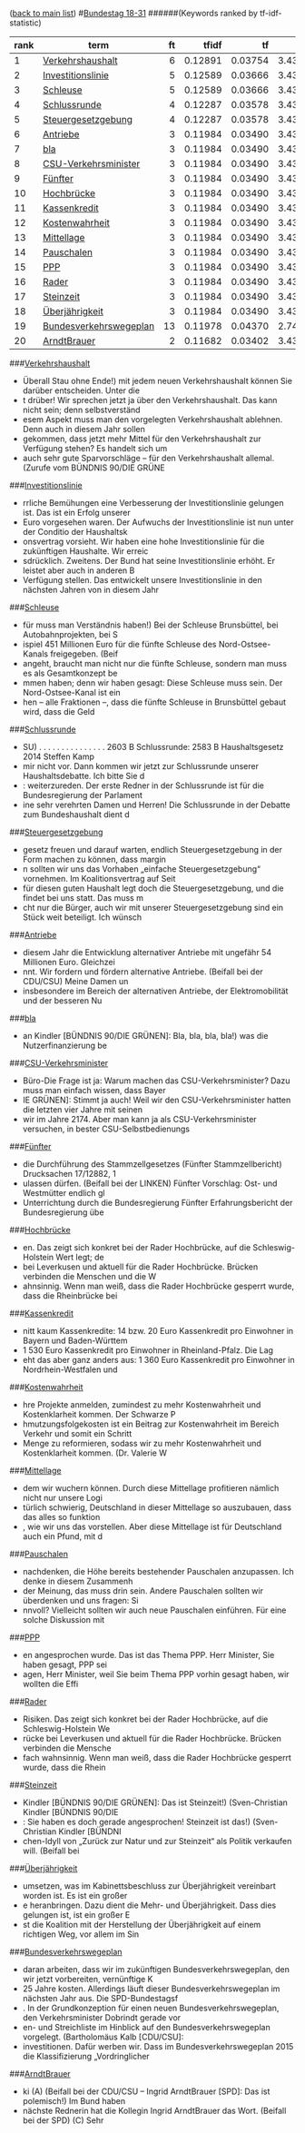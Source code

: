([back to main list](readme.md))
#<a href='http://dip21.bundestag.de/dip21/btp/18/18031.pdf' target='x'>Bundestag 18-31</a> 
######(Keywords ranked by tf-idf-statistic) 

rank | term | ft | tfidf | tf | idf
--- | --- | ---: | ---: | ---: | ---:
1 | [Verkehrshaushalt](#verkehrshaushalt) | 6 | 0.12891 | 0.03754 | 3.43399
2 | [Investitionslinie](#investitionslinie) | 5 | 0.12589 | 0.03666 | 3.43399
3 | [Schleuse](#schleuse) | 5 | 0.12589 | 0.03666 | 3.43399
4 | [Schlussrunde](#schlussrunde) | 4 | 0.12287 | 0.03578 | 3.43399
5 | [Steuergesetzgebung](#steuergesetzgebung) | 4 | 0.12287 | 0.03578 | 3.43399
6 | [Antriebe](#antriebe) | 3 | 0.11984 | 0.03490 | 3.43399
7 | [bla](#bla) | 3 | 0.11984 | 0.03490 | 3.43399
8 | [CSU-Verkehrsminister](#csu-verkehrsminister) | 3 | 0.11984 | 0.03490 | 3.43399
9 | [Fünfter](#fünfter) | 3 | 0.11984 | 0.03490 | 3.43399
10 | [Hochbrücke](#hochbrücke) | 3 | 0.11984 | 0.03490 | 3.43399
11 | [Kassenkredit](#kassenkredit) | 3 | 0.11984 | 0.03490 | 3.43399
12 | [Kostenwahrheit](#kostenwahrheit) | 3 | 0.11984 | 0.03490 | 3.43399
13 | [Mittellage](#mittellage) | 3 | 0.11984 | 0.03490 | 3.43399
14 | [Pauschalen](#pauschalen) | 3 | 0.11984 | 0.03490 | 3.43399
15 | [PPP](#ppp) | 3 | 0.11984 | 0.03490 | 3.43399
16 | [Rader](#rader) | 3 | 0.11984 | 0.03490 | 3.43399
17 | [Steinzeit](#steinzeit) | 3 | 0.11984 | 0.03490 | 3.43399
18 | [Überjährigkeit](#überjährigkeit) | 3 | 0.11984 | 0.03490 | 3.43399
19 | [Bundesverkehrswegeplan](#bundesverkehrswegeplan) | 13 | 0.11978 | 0.04370 | 2.74084
20 | [ArndtBrauer](#arndtbrauer) | 2 | 0.11682 | 0.03402 | 3.43399 

###[Verkehrshaushalt](#bundestag-18-31)

* Überall Stau ohne Ende!) mit jedem neuen Verkehrshaushalt können Sie darüber entscheiden. Unter die
* t drüber! Wir sprechen jetzt ja über den Verkehrshaushalt. Das kann nicht sein; denn selbstverständ
* esem Aspekt muss man den vorgelegten Verkehrshaushalt ablehnen. Denn auch in diesem Jahr sollen
* gekommen, dass jetzt mehr Mittel für den Verkehrshaushalt zur Verfügung stehen? Es handelt sich um 
*  auch sehr gute Sparvorschläge – für den Verkehrshaushalt allemal. (Zurufe vom BÜNDNIS 90/DIE GRÜNE 

###[Investitionslinie](#bundestag-18-31)

* rrliche Bemühungen eine Verbesserung der Investitionslinie gelungen ist. Das ist ein Erfolg unserer 
*  Euro vorgesehen waren. Der Aufwuchs der Investitionslinie ist nun unter der Conditio der Haushaltsk
* onsvertrag vorsieht. Wir haben eine hohe Investitionslinie für die zukünftigen Haushalte. Wir erreic
* sdrücklich. Zweitens. Der Bund hat seine Investitionslinie erhöht. Er leistet aber auch in anderen B
* Verfügung stellen. Das entwickelt unsere Investitionslinie in den nächsten Jahren von in diesem Jahr 

###[Schleuse](#bundestag-18-31)

* für muss man Verständnis haben!) Bei der Schleuse Brunsbüttel, bei Autobahnprojekten, bei S
* ispiel 451 Millionen Euro für die fünfte Schleuse des Nord-Ostsee-Kanals freigegeben. (Beif
* angeht, braucht man nicht nur die fünfte Schleuse, sondern man muss es als Gesamtkonzept be
* mmen haben; denn wir haben gesagt: Diese Schleuse muss sein. Der Nord-Ostsee-Kanal ist ein 
* hen – alle Fraktionen –, dass die fünfte Schleuse in Brunsbüttel gebaut wird, dass die Geld 

###[Schlussrunde](#bundestag-18-31)

* SU) . . . . . . . . . . . . . . . 2603 B Schlussrunde: 2583 B Haushaltsgesetz 2014 Steffen Kamp
* mir nicht vor. Dann kommen wir jetzt zur Schlussrunde unserer Haushaltsdebatte. Ich bitte Sie d
* : weiterzureden. Der erste Redner in der Schlussrunde ist für die Bundesregierung der Parlament
* ine sehr verehrten Damen und Herren! Die Schlussrunde in der Debatte zum Bundeshaushalt dient d 

###[Steuergesetzgebung](#bundestag-18-31)

* gesetz freuen und darauf warten, endlich Steuergesetzgebung in der Form machen zu können, dass margin
* n sollten wir uns das Vorhaben „einfache Steuergesetzgebung“ vornehmen. Im Koalitionsvertrag auf Seit
*  für diesen guten Haushalt legt doch die Steuergesetzgebung, und die findet bei uns statt. Das muss m
* cht nur die Bürger, auch wir mit unserer Steuergesetzgebung sind ein Stück weit beteiligt. Ich wünsch 

###[Antriebe](#bundestag-18-31)

* diesem Jahr die Entwicklung alternativer Antriebe mit ungefähr 54 Millionen Euro. Gleichzei
* nnt. Wir fordern und fördern alternative Antriebe. (Beifall bei der CDU/CSU) Meine Damen un
* insbesondere im Bereich der alternativen Antriebe, der Elektromobilität und der besseren Nu 

###[bla](#bundestag-18-31)

* an Kindler [BÜNDNIS 90/DIE GRÜNEN]: Bla, bla, bla, bla!) was die Nutzerfinanzierung be 

###[CSU-Verkehrsminister](#bundestag-18-31)

* Büro-Die  Frage ist ja: Warum machen das CSU-Verkehrsminister? Dazu muss man einfach wissen, dass Bayer
* IE GRÜNEN]: Stimmt ja auch! Weil wir den CSU-Verkehrsminister hatten die letzten vier Jahre mit seinen 
*  wir im Jahre 2174. Aber man kann ja als CSU-Verkehrsminister versuchen, in bester CSU-Selbstbedienungs 

###[Fünfter](#bundestag-18-31)

*  die Durchführung des Stammzellgesetzes (Fünfter Stammzellbericht) Drucksachen 17/12882, 1
* ulassen dürfen. (Beifall bei der LINKEN) Fünfter Vorschlag: Ost- und Westmütter endlich gl
*  Unterrichtung durch die Bundesregierung Fünfter Erfahrungsbericht der Bundesregierung übe 

###[Hochbrücke](#bundestag-18-31)

* en. Das zeigt sich konkret bei der Rader Hochbrücke, auf die Schleswig-Holstein Wert legt; de
* bei Leverkusen und aktuell für die Rader Hochbrücke. Brücken verbinden die Menschen und die W
* ahnsinnig. Wenn man weiß, dass die Rader Hochbrücke gesperrt wurde, dass die Rheinbrücke bei  

###[Kassenkredit](#bundestag-18-31)

* nitt kaum Kassenkredite: 14 bzw. 20 Euro Kassenkredit pro Einwohner in Bayern und Baden-Württem
*  1 530 Euro Kassenkredit pro Einwohner in Rheinland-Pfalz. Die Lag
* eht das aber ganz anders aus: 1 360 Euro Kassenkredit pro Einwohner in Nordrhein-Westfalen und  

###[Kostenwahrheit](#bundestag-18-31)

* hre Projekte anmelden, zumindest zu mehr Kostenwahrheit und Kostenklarheit kommen. Der Schwarze P
* hmutzungsfolgekosten ist ein Beitrag zur Kostenwahrheit im Bereich Verkehr und somit ein Schritt 
* Menge zu reformieren, sodass wir zu mehr Kostenwahrheit und Kostenklarheit kommen. (Dr. Valerie W 

###[Mittellage](#bundestag-18-31)

* dem wir wuchern können. Durch diese Mittellage profitieren nämlich nicht nur unsere Logi
* türlich schwierig, Deutschland in dieser Mittellage so auszubauen, dass das alles so funktion
* , wie wir uns das vorstellen. Aber diese Mittellage ist für Deutschland auch ein Pfund, mit d 

###[Pauschalen](#bundestag-18-31)

* nachdenken, die Höhe bereits bestehender Pauschalen anzupassen. Ich denke in diesem Zusammenh
*  der Meinung, das muss drin sein. Andere Pauschalen sollten wir überdenken und uns fragen: Si
* nnvoll? Vielleicht sollten wir auch neue Pauschalen einführen. Für eine solche Diskussion mit 

###[PPP](#bundestag-18-31)

* en angesprochen wurde. Das ist das Thema PPP. Herr Minister, Sie haben gesagt, PPP sei
* agen, Herr Minister, weil Sie beim Thema PPP vorhin gesagt haben, wir wollten die Effi 

###[Rader](#bundestag-18-31)

*  Risiken. Das zeigt sich konkret bei der Rader Hochbrücke, auf die Schleswig-Holstein We
* rücke bei Leverkusen und aktuell für die Rader Hochbrücke. Brücken verbinden die Mensche
* fach wahnsinnig. Wenn man weiß, dass die Rader Hochbrücke gesperrt wurde, dass die Rhein 

###[Steinzeit](#bundestag-18-31)

* Kindler [BÜNDNIS 90/DIE GRÜNEN]: Das ist Steinzeit!) (Sven-Christian Kindler [BÜNDNIS 90/DIE
* : Sie haben es doch gerade angesprochen! Steinzeit ist das!) (Sven-Christian Kindler [BÜNDNI
* chen-Idyll von „Zurück zur Natur und zur Steinzeit“ als Politik verkaufen will. (Beifall bei 

###[Überjährigkeit](#bundestag-18-31)

*  umsetzen, was im Kabinettsbeschluss zur Überjährigkeit vereinbart worden ist. Es ist ein großer 
* e heranbringen. Dazu dient die Mehr- und Überjährigkeit. Dass dies gelungen ist, ist ein großer E
* st die Koalition mit der Herstellung der Überjährigkeit auf einem richtigen Weg, vor allem im Sin 

###[Bundesverkehrswegeplan](#bundestag-18-31)

*  daran arbeiten, dass wir im zukünftigen Bundesverkehrswegeplan, den wir jetzt vorbereiten, vernünftige K
* 25 Jahre kosten. Allerdings läuft dieser Bundesverkehrswegeplan im nächsten Jahr aus. Die SPD-Bundestagsf
* . In der Grundkonzeption für einen neuen Bundesverkehrswegeplan, den Verkehrsminister Dobrindt gerade vor
* en- und Streichliste im Hinblick auf den Bundesverkehrswegeplan vorgelegt. (Bartholomäus Kalb [CDU/CSU]: 
* investitionen. Dafür werben wir. Dass im Bundesverkehrswegeplan 2015 die Klassifizierung „Vordringlicher  

###[ArndtBrauer](#bundestag-18-31)

* ki (A) (Beifall bei der CDU/CSU – Ingrid ArndtBrauer [SPD]: Das ist polemisch!) Im Bund haben 
* nächste Rednerin hat die Kollegin Ingrid ArndtBrauer das Wort. (Beifall bei der SPD) (C) Sehr  

